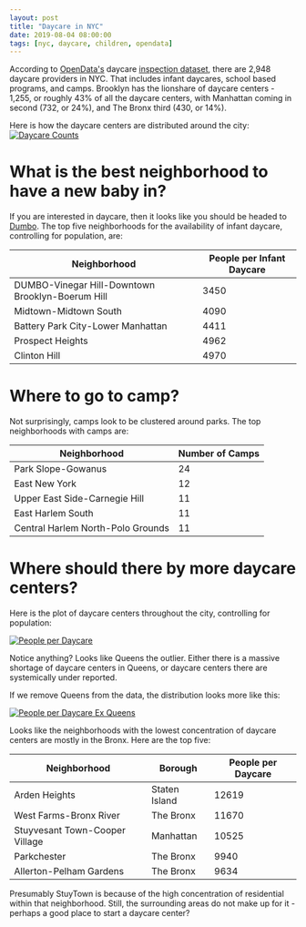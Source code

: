 ```yaml
---
layout: post
title: "Daycare in NYC"
date: 2019-08-04 08:00:00
tags: [nyc, daycare, children, opendata]
---
```

According to [OpenData's](https://opendata.cityofnewyork.us/) daycare [inspection dataset](https://data.cityofnewyork.us/Health/DOHMH-Childcare-Center-Inspections/dsg6-ifza), there are 2,948 daycare providers in NYC.  That includes infant daycares, school based programs, and camps.  Brooklyn has the lionshare of daycare centers - 1,255, or roughly 43% of all the daycare centers, with Manhattan coming in second (732, or 24%), and The Bronx third (430, or 14%).  

Here is how the daycare centers are distributed around the city:
[![Daycare Counts]({{site.url}}/assets/daycare.total.neighboorhood.png)]({{site.url}}/assets/daycare.total.neighboorhood.png)

# What is the best neighborhood to have a new baby in?
If you are interested in daycare, then it looks like you should be headed to [Dumbo](https://en.wikipedia.org/wiki/Dumbo,_Brooklyn).  The top five neighborhoods for the availability of infant daycare, controlling for population, are:

| Neighborhood                                     	| People per Infant Daycare 	|
|--------------------------------------------------	|---------------------------	|
| DUMBO-Vinegar Hill-Downtown Brooklyn-Boerum Hill 	| 3450                      	|
| Midtown-Midtown South                            	| 4090                      	|
| Battery Park City-Lower Manhattan                	| 4411                      	|
| Prospect Heights                                 	| 4962                      	|
| Clinton Hill                                     	| 4970                      	|


# Where to go to camp?
Not surprisingly, camps look to be clustered around parks.  The top neighborhoods with camps are:

| Neighborhood                      	| Number of Camps 	|
|-----------------------------------	|-----------------	|
| Park Slope-Gowanus                	| 24              	|
| East New York                     	| 12              	|
| Upper East Side-Carnegie Hill     	| 11              	|
| East Harlem South                 	| 11              	|
| Central Harlem North-Polo Grounds 	| 11              	|

# Where should there by more daycare centers?

Here is the plot of daycare centers throughout the city, controlling for population:

[![People per Daycare]({{site.url}}/assets/PeoplePerDaycare.png)]({{site.url}}/assets/PeoplePerDaycare.png)

Notice anything?  Looks like Queens the outlier.  Either there is a massive shortage of daycare centers in Queens, or daycare centers there are systemically under reported.

If we remove Queens from the data, the distribution looks more like this:

[![People per Daycare Ex Queens]({{site.url}}/assets/daycare.people_per_daycare.exqueens.png)]({{site.url}}/assets/daycare.people_per_daycare.exqueens.png)

Looks like the neighborhoods with the lowest concentration of daycare centers are mostly in the Bronx.  Here are the top five:

| Neighborhood                   	| Borough       	| People per Daycare 	|
|--------------------------------	|---------------	|--------------------	|
| Arden Heights                  	| Staten Island 	| 12619              	|
| West Farms-Bronx River         	| The Bronx     	| 11670              	|
| Stuyvesant Town-Cooper Village 	| Manhattan     	| 10525              	|
| Parkchester                    	| The Bronx     	| 9940               	|
| Allerton-Pelham Gardens        	| The Bronx     	| 9634               	|

Presumably StuyTown is because of the high concentration of residential within that neighborhood.  Still, the surrounding areas do not make up for it - perhaps a good place to start a daycare center?

